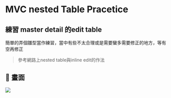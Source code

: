 # MVC nested Table Pracetice

## 練習 master detail 的edit table 

簡單的弄個雛型當作練習，當中有些不太合理或是需要蠻多需要修正的地方，等有空再修正
> 參考網路上nested table與inline edit的作法

## :memo: 畫面
![](https://i.imgur.com/YxnPT53.jpg)

